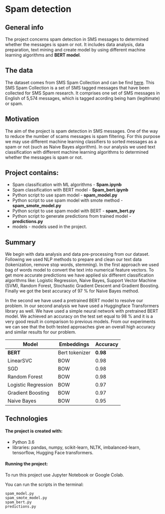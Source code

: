 # Spam detection

## General info

The project concerns spam detection in SMS messages to  determined whether the messages is spam or not. It includes data analysis, data preparation, text mining and create model by using different machine learning algorithms and **BERT model**. 

## The data
The dataset comes from SMS Spam Collection and can be find [here](https://www.kaggle.com/uciml/sms-spam-collection-dataset). This SMS Spam Collection is a set of SMS tagged messages that have been collected for SMS Spam research. It comprises one set of SMS messages in English of 5,574 messages, which is tagged acording being ham (legitimate) or spam.

## Motivation
The aim of the project is spam detection in SMS messages. One of the way to reduce the number of scams messages is spam filtering. For this purpose we may use different machine learning classifiers to sorted messages as a spam or not (such as Naive Bayes algorithm). In our analysis we used text classification with different machine learning algorithms to determined whether the messages is spam or not.  

## Project contains:
- Spam classification with ML algorithms - **Spam.ipynb**
- Spam classification with BERT model - **Spam_bert.ipynb**
- Python script to use spam model - **spam_model.py**
- Python script to use spam model with smote method - **spam_smote_model.py**
- Python script to use spam model with BERT - **spam_bert.py**
- Python script to generate predictions from trained model - **predictions.py**
- models - models used in the project.

## Summary
We begin with data analysis and data pre-processing from our dataset. Following we used NLP methods to prepare and clean our text data (tokenization, remove stop words, stemming). In the first approach we used bag of words model to convert the text into numerical feature vectors. To get more accurate predictions we have applied six different classification algorithms like: Logistic Regression, Naive Bayes, Support Vector Machine (SVM), Random Forest, Stochastic Gradient Descent and Gradient Boosting. Finally we got the best accuracy of 97 % for Naive Bayes method. 

In the second we have used a pretrained BERT model to resolve our problem. In our second analysis we have used a Huggingface Transformers library as well. We have used a simple neural network with pretrained BERT model. We achieved an accuracy on the test set equal to 98 % and it is a very good result in comparison to previous models. 
From our experiments we can see that the both tested approaches give an overall high accuracy and similar results for our problem.

Model | Embeddings | Accuracy
------------ | ------------- | ------------- 
**BERT** | Bert tokenizer | **0.98**
LinearSVC| BOW | 0.98
SGD |BOW  | 0.98
Random Forest | BOW | 0.98
Logistic Regression | BOW | 0.97
Gradient Boosting| BOW | 0.97
Naive Bayes | BOW | 0.95

## Technologies
#### The project is created with:

- Python 3.6
- libraries: pandas, numpy, scikit-learn, NLTK, imbalanced-learn, tensorflow, Hugging Face transformers.

#### Running the project:

To run this project use Jupyter Notebook or Google Colab.

You can run the scripts in the terminal:

    spam_model.py
    spam_smote_model.py
    spam_bert.py
    predictions.py

